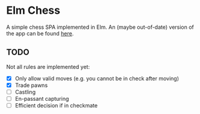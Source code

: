# Elm Chess

A simple chess SPA implemented in Elm. An (maybe out-of-date) version of the
app can be found [here](https://static.vbrandl.net/chess.html).

## TODO

Not all rules are implemented yet:

- [X] Only allow valid moves (e.g. you cannot be in check after moving)
- [X] Trade pawns
- [ ] Castling
- [ ] En-passant capturing
- [ ] Efficient decision if in checkmate
